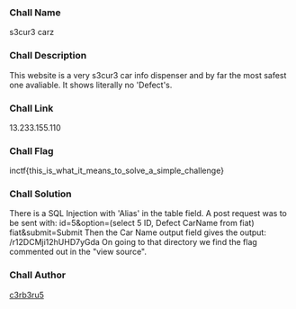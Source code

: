 ### Chall Name
s3cur3 carz

### Chall Description
This website is a very s3cur3 car info dispenser and by far the most safest one avaliable. It shows literally no 'Defect's.

### Chall Link
13.233.155.110

### Chall Flag
inctf{this_is_what_it_means_to_solve_a_simple_challenge}

### Chall Solution
There is a SQL Injection with 'Alias' in the table field.
A post request was to be sent with: id=5&option=(select 5 ID, Defect CarName from fiat) fiat&submit=Submit
Then the Car Name output field gives the output: /r12DCMji12hUHD7yGda
On going to that directory we find the flag commented out in the "view source".

### Chall Author
[c3rb3ru5](https://twitter.com/__c3rb3ru5__)


